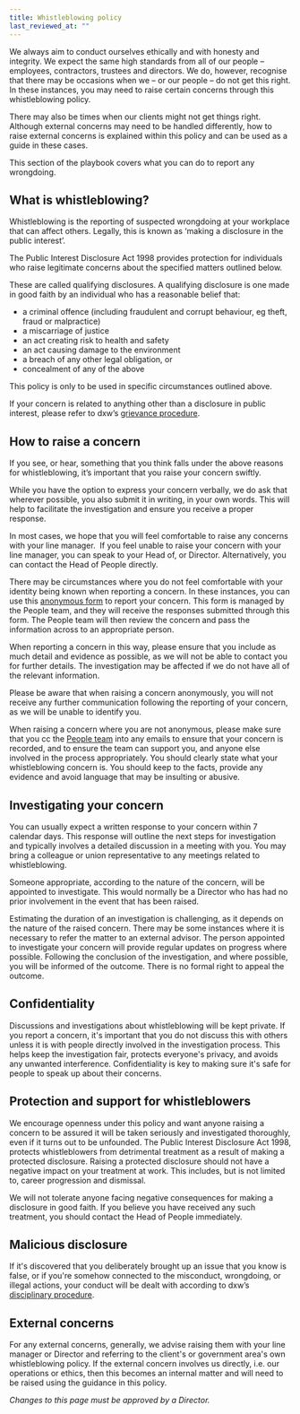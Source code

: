 ```yaml
---
title: Whistleblowing policy
last_reviewed_at: ""
---
```

We always aim to conduct ourselves ethically and with honesty and integrity. We expect the same high standards from all of our people – employees, contractors, trustees and directors. We do, however, recognise that there may be occasions when we – or our people – do not get this right. In these instances, you may need to raise certain concerns through this whistleblowing policy.

There may also be times when our clients might not get things right. Although external concerns may need to be handled differently, how to raise external concerns is explained within this policy and can be used as a guide in these cases.

This section of the playbook covers what you can do to report any wrongdoing.

## **What is whistleblowing?**

Whistleblowing is the reporting of suspected wrongdoing at your workplace that can affect others. Legally, this is known as ‘making a disclosure in the public interest’.

The Public Interest Disclosure Act 1998 provides protection for individuals who raise legitimate concerns about the specified matters outlined below.

These are called qualifying disclosures. A qualifying disclosure is one made in good faith by an individual who has a reasonable belief that:

* a criminal offence (including fraudulent and corrupt behaviour, eg theft, fraud or malpractice)
* a miscarriage of justice
* an act creating risk to health and safety
* an act causing damage to the environment
* a breach of any other legal obligation, or
* concealment of any of the above

This policy is only to be used in specific circumstances outlined above. 

If your concern is related to anything other than a disclosure in public interest, please refer to dxw’s [grievance procedure](https://playbook.dxw.com/staff-handbook/policies-and-procedures/grievances/).

## **How to raise a concern**

If you see, or hear, something that you think falls under the above reasons for whistleblowing, it’s important that you raise your concern swiftly.

While you have the option to express your concern verbally, we do ask that wherever possible, you also submit it in writing, in your own words. This will help to facilitate the investigation and ensure you receive a proper response. 

In most cases, we hope that you will feel comfortable to raise any concerns with your line manager.  If you feel unable to raise your concern with your line manager, you can speak to your Head of, or Director. Alternatively, you can contact the Head of People directly.

There may be circumstances where you do not feel comfortable with your identity being known when reporting a concern. In these instances, you can use this [anonymous form](https://docs.google.com/forms/d/e/1FAIpQLSdxTMjf2RyjqaexR7EqD_hr9K618grcnqa_aNqx1pKS1O3wnQ/viewform?usp=sf_link) to report your concern. This form is managed by the People team, and they will receive the responses submitted through this form. The People team will then review the concern and pass the information across to an appropriate person.

When reporting a concern in this way, please ensure that you include as much detail and evidence as possible, as we will not be able to contact you for further details. The investigation may be affected if we do not have all of the relevant information. 

Please be aware that when raising a concern anonymously, you will not receive any further communication following the reporting of your concern, as we will be unable to identify you.

When raising a concern where you are not anonymous, please make sure that you cc the [People team](mailto:peopleteam@dxw.com) into any emails to ensure that your concern is recorded, and to ensure the team can support you, and anyone else involved in the process appropriately. You should clearly state what your whistleblowing concern is. You should keep to the facts, provide any evidence and avoid language that may be insulting or abusive.

## **Investigating your concern**

You can usually expect a written response to your concern within 7 calendar days. This response will outline the next steps for investigation and typically involves a detailed discussion in a meeting with you. You may bring a colleague or union representative to any meetings related to whistleblowing.

Someone appropriate, according to the nature of the concern, will be appointed to investigate. This would normally be a Director who has had no prior involvement in the event that has been raised.

Estimating the duration of an investigation is challenging, as it depends on the nature of the raised concern. There may be some instances where it is necessary to refer the matter to an external advisor. The person appointed to investigate your concern will provide regular updates on progress where possible. Following the conclusion of the investigation, and where possible, you will be informed of the outcome. There is no formal right to appeal the outcome.

## **Confidentiality**

Discussions and investigations about whistleblowing will be kept private. If you report a concern, it's important that you do not discuss this with others unless it is with people directly involved in the investigation process. This helps keep the investigation fair, protects everyone's privacy, and avoids any unwanted interference. Confidentiality is key to making sure it's safe for people to speak up about their concerns.

## **Protection and support for whistleblowers**

We encourage openness under this policy and want anyone raising a concern to be assured it will be taken seriously and investigated thoroughly, even if it turns out to be unfounded. The Public Interest Disclosure Act 1998, protects whistleblowers from detrimental treatment as a result of making a protected disclosure. Raising a protected disclosure should not have a negative impact on your treatment at work. This includes, but is not limited to, career progression and dismissal.  

We will not tolerate anyone facing negative consequences for making a disclosure in good faith. If you believe you have received any such treatment, you should contact the Head of People immediately.

## **Malicious disclosure**

If it's discovered that you deliberately brought up an issue that you know is false, or if you're somehow connected to the misconduct, wrongdoing, or illegal actions, your conduct will be dealt with according to dxw’s [disciplinary procedure](https://playbook.dxw.com/staff-handbook/policies-and-procedures/disciplinary-procedure/).

## **External concerns**

For any external concerns, generally, we advise raising them with your line manager or Director and referring to the client's or government area's own whistleblowing policy. If the external concern involves us directly, i.e. our operations or ethics, then this becomes an internal matter and will need to be raised using the guidance in this policy.



*Changes to this page must be approved by a Director.*